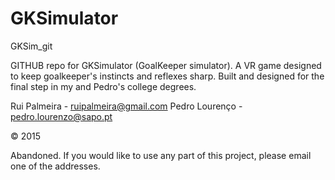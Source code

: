 # GKSimulator
GKSim_git

GITHUB repo for GKSimulator (GoalKeeper simulator). 
A VR game designed to keep goalkeeper's instincts and reflexes sharp. Built and designed for the final step in my and Pedro's college degrees.


Rui Palmeira - ruipalmeira@gmail.com 
Pedro Lourenço - pedro.lourenzo@sapo.pt


© 2015

Abandoned. If you would like to use any part of this project, please email one of the addresses. 
